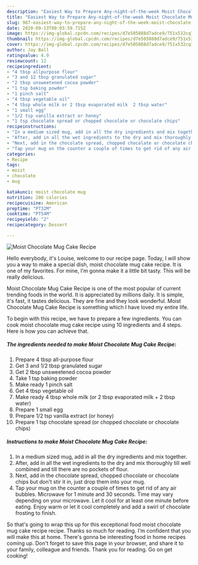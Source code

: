 ```yaml
---
description: "Easiest Way to Prepare Any-night-of-the-week Moist Chocolate Mug Cake Recipe"
title: "Easiest Way to Prepare Any-night-of-the-week Moist Chocolate Mug Cake Recipe"
slug: 987-easiest-way-to-prepare-any-night-of-the-week-moist-chocolate-mug-cake-recipe
date: 2020-09-13T00:03:59.715Z
image: https://img-global.cpcdn.com/recipes/d7e505088d7adce9/751x532cq70/moist-chocolate-mug-cake-recipe-recipe-main-photo.jpg
thumbnail: https://img-global.cpcdn.com/recipes/d7e505088d7adce9/751x532cq70/moist-chocolate-mug-cake-recipe-recipe-main-photo.jpg
cover: https://img-global.cpcdn.com/recipes/d7e505088d7adce9/751x532cq70/moist-chocolate-mug-cake-recipe-recipe-main-photo.jpg
author: Jay Ball
ratingvalue: 4.9
reviewcount: 12
recipeingredient:
- "4 tbsp allpurpose flour"
- "3 and 12 tbsp granulated sugar"
- "2 tbsp unsweetened cocoa powder"
- "1 tsp baking powder"
- "1 pinch salt"
- "4 tbsp vegetable oil"
- "4 tbsp whole milk or 2 tbsp evaporated milk  2 tbsp water"
- "1 small egg"
- "1/2 tsp vanilla extract or honey"
- "1 tsp chocolate spread or chopped chocolate or chocolate chips"
recipeinstructions:
- "In a medium sized mug, add in all the dry ingredients and mix together."
- "After, add in all the wet ingredients to the dry and mix thoroughly till well combined and till there are no pockets of flour."
- "Next, add in the chocolate spread, chopped chocolate or chocolate chips but don&#39;t stir it in, just drop them into your mug."
- "Tap your mug on the counter a couple of times to get rid of any air bubbles. Microwave for 1 minute and 30 seconds. Time may vary depending on your microwave. Let it cool for at least one minute before eating. Enjoy warm or let it cool completely and add a swirl of chocolate frosting to finish."
categories:
- Recipe
tags:
- moist
- chocolate
- mug

katakunci: moist chocolate mug 
nutrition: 280 calories
recipecuisine: American
preptime: "PT32M"
cooktime: "PT54M"
recipeyield: "2"
recipecategory: Dessert

---
```



![Moist Chocolate Mug Cake Recipe](https://img-global.cpcdn.com/recipes/d7e505088d7adce9/751x532cq70/moist-chocolate-mug-cake-recipe-recipe-main-photo.jpg)

Hello everybody, it's Louise, welcome to our recipe page. Today, I will show you a way to make a special dish, moist chocolate mug cake recipe. It is one of my favorites. For mine, I'm gonna make it a little bit tasty. This will be really delicious.

Moist Chocolate Mug Cake Recipe is one of the most popular of current trending foods in the world. It is appreciated by millions daily. It is simple, it's fast, it tastes delicious. They are fine and they look wonderful. Moist Chocolate Mug Cake Recipe is something which I have loved my entire life.




To begin with this recipe, we have to prepare a few ingredients. You can cook moist chocolate mug cake recipe using 10 ingredients and 4 steps. Here is how you can achieve that.

<!--inarticleads1-->

##### The ingredients needed to make Moist Chocolate Mug Cake Recipe:

1. Prepare 4 tbsp all-purpose flour
1. Get 3 and 1/2 tbsp granulated sugar
1. Get 2 tbsp unsweetened cocoa powder
1. Take 1 tsp baking powder
1. Make ready 1 pinch salt
1. Get 4 tbsp vegetable oil
1. Make ready 4 tbsp whole milk (or 2 tbsp evaporated milk + 2 tbsp water)
1. Prepare 1 small egg
1. Prepare 1/2 tsp vanilla extract (or honey)
1. Prepare 1 tsp chocolate spread (or chopped chocolate or chocolate chips)




<!--inarticleads2-->

##### Instructions to make Moist Chocolate Mug Cake Recipe:

1. In a medium sized mug, add in all the dry ingredients and mix together.
1. After, add in all the wet ingredients to the dry and mix thoroughly till well combined and till there are no pockets of flour.
1. Next, add in the chocolate spread, chopped chocolate or chocolate chips but don&#39;t stir it in, just drop them into your mug.
1. Tap your mug on the counter a couple of times to get rid of any air bubbles. Microwave for 1 minute and 30 seconds. Time may vary depending on your microwave. Let it cool for at least one minute before eating. Enjoy warm or let it cool completely and add a swirl of chocolate frosting to finish.




So that's going to wrap this up for this exceptional food moist chocolate mug cake recipe recipe. Thanks so much for reading. I'm confident that you will make this at home. There's gonna be interesting food in home recipes coming up. Don't forget to save this page in your browser, and share it to your family, colleague and friends. Thank you for reading. Go on get cooking!
